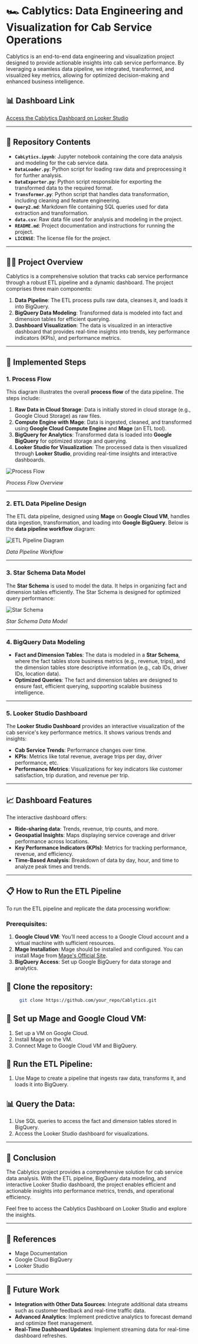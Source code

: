 # 🏎️ **Cablytics: Data Engineering and Visualization for Cab Service Operations**

Cablytics is an end-to-end data engineering and visualization project designed to provide actionable insights into cab service performance. By leveraging a seamless data pipeline, we integrated, transformed, and visualized key metrics, allowing for optimized decision-making and enhanced business intelligence.

## 📊 **Dashboard Link**

[Access the Cablytics Dashboard on Looker Studio](https://lookerstudio.google.com/reporting/64ab5f11-6793-4451-93fc-b4927b9ef2e5)

---

## 📂 **Repository Contents**
- **`CabLytics.ipynb`**: Jupyter notebook containing the core data analysis and modeling for the cab service data.
- **`DataLoader.py`**: Python script for loading raw data and preprocessing it for further analysis.
- **`DataExporter.py`**: Python script responsible for exporting the transformed data to the required format.
- **`Transformer.py`**: Python script that handles data transformation, including cleaning and feature engineering.
- **`Query2.md`**: Markdown file containing SQL queries used for data extraction and transformation.
- **`data.csv`**: Raw data file used for analysis and modeling in the project.
- **`README.md`**: Project documentation and instructions for running the project.
- **`LICENSE`**: The license file for the project.

---

## 🧑‍💻 **Project Overview**
Cablytics is a comprehensive solution that tracks cab service performance through a robust ETL pipeline and a dynamic dashboard. The project comprises three main components:

1. **Data Pipeline**: The ETL process pulls raw data, cleanses it, and loads it into BigQuery.
2. **BigQuery Data Modeling**: Transformed data is modeled into fact and dimension tables for efficient querying.
3. **Dashboard Visualization**: The data is visualized in an interactive dashboard that provides real-time insights into trends, key performance indicators (KPIs), and performance metrics.

---

## 🔧 **Implemented Steps**

### 1. **Process Flow**
This diagram illustrates the overall **process flow** of the data pipeline. The steps include:

1. **Raw Data in Cloud Storage**: Data is initially stored in cloud storage (e.g., Google Cloud Storage) as raw files.
2. **Compute Engine with Mage**: Data is ingested, cleaned, and transformed using **Google Cloud Compute Engine** and **Mage** (an ETL tool).
3. **BigQuery for Analytics**: Transformed data is loaded into **Google BigQuery** for optimized storage and querying.
4. **Looker Studio for Visualization**: The processed data is then visualized through **Looker Studio**, providing real-time insights and interactive dashboards.

![Process Flow](https://github.com/ahtisham73/CabLytics/blob/d9ec72e8cdbef0d474682828eb6191d83dfe5054/Process%20flow%20Diagram.png)

*Process Flow Overview*

---

### 2. **ETL Data Pipeline Design**


The ETL data pipeline, designed using **Mage** on **Google Cloud VM**, handles data ingestion, transformation, and loading into **Google BigQuery**. Below is the **data pipeline workflow** diagram:

![ETL Pipeline Diagram](https://github.com/ahtisham73/CabLytics/blob/a0fa780adca137a1baaf6885ee7c6d65c2b578db/Data_PipeLine.png)

*Data Pipeline Workflow*

---


### 3. **Star Schema Data Model**

The **Star Schema** is used to model the data. It helps in organizing fact and dimension tables efficiently. The Star Schema is designed for optimized query performance:

![Star Schema](https://github.com/ahtisham73/CabLytics/blob/d9ec72e8cdbef0d474682828eb6191d83dfe5054/Star%20Schema.png)

*Star Schema Data Model*

---

### 4. **BigQuery Data Modeling**

- **Fact and Dimension Tables**: The data is modeled in a **Star Schema**, where the fact tables store business metrics (e.g., revenue, trips), and the dimension tables store descriptive information (e.g., cab IDs, driver IDs, location data).
- **Optimized Queries**: The fact and dimension tables are designed to ensure fast, efficient querying, supporting scalable business intelligence.

---

### 5. **Looker Studio Dashboard**

The **Looker Studio Dashboard** provides an interactive visualization of the cab service's key performance metrics. It shows various trends and insights:

- **Cab Service Trends**: Performance changes over time.
- **KPIs**: Metrics like total revenue, average trips per day, driver performance, etc.
- **Performance Metrics**: Visualizations for key indicators like customer satisfaction, trip duration, and revenue per trip.

---

## 📈 **Dashboard Features**

The interactive dashboard offers:
- **Ride-sharing data**: Trends, revenue, trip counts, and more.
- **Geospatial Insights**: Maps displaying service coverage and driver performance across locations.
- **Key Performance Indicators (KPIs)**: Metrics for tracking performance, revenue, and efficiency.
- **Time-Based Analysis**: Breakdown of data by day, hour, and time to analyze peak times and trends.

---

## 📋 **How to Run the ETL Pipeline**

To run the ETL pipeline and replicate the data processing workflow:

### Prerequisites:
1. **Google Cloud VM**: You’ll need access to a Google Cloud account and a virtual machine with sufficient resources.
2. **Mage Installation**: Mage should be installed and configured. You can install Mage from [Mage's Official Site](https://www.mage.ai/).
3. **BigQuery Access**: Set up Google BigQuery for data storage and analytics.

## 🐙 **Clone the repository:**
  ```bash
       git clone https://github.com/your_repo/Cablytics.git
  ```
 
## 🔧 **Set up Mage and Google Cloud VM:**
1. Set up a VM on Google Cloud.
2. Install Mage on the VM.
3. Connect Mage to Google Cloud VM and BigQuery.

 ## 🚀 **Run the ETL Pipeline:**
1. Use Mage to create a pipeline that ingests raw data, transforms it, and loads it into BigQuery.

 ## 📊 **Query the Data:**
1. Use SQL queries to access the fact and dimension tables stored in BigQuery.
2. Access the Looker Studio dashboard for visualizations.

---

## 📅 **Conclusion**
The Cablytics project provides a comprehensive solution for cab service data analysis. With the ETL pipeline, BigQuery data modeling, and interactive Looker Studio dashboard, the project enables efficient and actionable insights into performance metrics, trends, and operational efficiency.

Feel free to access the Cablytics Dashboard on Looker Studio and explore the insights.

---

## 📜 **References**
- Mage Documentation
- Google Cloud BigQuery
- Looker Studio

---

## 📝 **Future Work**
- **Integration with Other Data Sources**: Integrate additional data streams such as customer feedback and real-time traffic data.
- **Advanced Analytics**: Implement predictive analytics to forecast demand and optimize fleet management.
- **Real-Time Dashboard Updates**: Implement streaming data for real-time dashboard refreshes.

